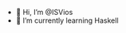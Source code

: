 - 👋 Hi, I’m @ISVios
- 🌱 I’m currently learning Haskell


<!---
ISVios/ISVios is a ✨ special ✨ repository because its `README.md` (this file) appears on your GitHub profile.
You can click the Preview link to take a look at your changes.
--->
